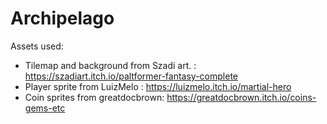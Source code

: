 # Archipelago

Assets used:

- Tilemap and background from Szadi art. : https://szadiart.itch.io/paltformer-fantasy-complete
- Player sprite from LuizMelo : https://luizmelo.itch.io/martial-hero
- Coin sprites from greatdocbrown: https://greatdocbrown.itch.io/coins-gems-etc
